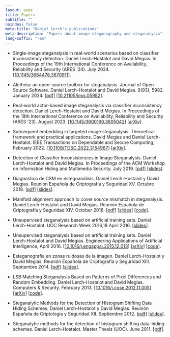 ```yaml
---
layout: page
title: Papers
subtitle: "" 
noindex: false
meta-title: "Daniel Lerch's publications"
meta-description: "Papers about image steganography and steganalysis"
lang-suffix: "-en"
---
```



- Single-image steganalysis in real-world scenarios based on classifier inconsistency detection. Daniel Lerch-Hostalot and David Megias. In Proceedings of the 19th International Conference on Availability, Reliability and Security (ARES '24). July 2024. [<a href='https://doi.org/10.1145/3664476.3670911'>10.1145/3664476.3670911</a>].

- Aletheia: an open-source toolbox for steganalysis. Journal of Open Source Software. Daniel Lerch-Hostalot and David Megias. 9(93), 5982. January 2024. [<a href="https://www.theoj.org/joss-papers/joss.05982/10.21105.joss.05982.pdf">pdf</a>] [<a href='https://doi.org/10.21105/joss.05982'>10.21105/joss.05982</a>]. 

- Real-world actor-based image steganalysis via classifier inconsistency detection. Daniel Lerch-Hostalot and David Megias. In Proceedings of the 18th International Conference on Availability, Reliability and Security (ARES '23). August 2023. [<a href='https://doi.org/10.1145/3600160.3605042'>10.1145/3600160.3605042</a>] [<a href='https://arxiv.org/abs/2501.04362'>arXiv</a>].

- Subsequent embedding in targeted image steganalysis: Theoretical framework and practical applications. David Megias and Daniel Lerch-Hostalot. IEEE Transactions on Dependable and Secure Computing, February 2022. [<a href='https://ieeexplore.ieee.org/document/9722958'>10.1109/TDSC.2022.3154967</a>] [<a href='https://arxiv.org/abs/2107.13862'>arXiv</a>].

- Detection of Classifier Inconsistencies in Image Steganalysis. Daniel Lerch-Hostalot and David Megias. In Proceedings of the ACM Workshop on Information Hiding and Multimedia Security. July 2019. [<a href='https://github.com/daniellerch/papers/raw/master/dlerch2019.pdf'>pdf</a>] [<a href='https://github.com/daniellerch/papers/raw/master/dlerch2019_slides.pdf'>slides</a>].

- Diagnóstico de CSM en estegoanálisis. Daniel Lerch-Hostalot y David Megias. Reunión Española de Criptografía y Seguridad XV. Octubre 2018.  [<a href="https://github.com/daniellerch/papers/raw/master/dlerch2018.pdf">pdf</a>] [<a href="https://github.com/daniellerch/papers/raw/master/dlerch2018_slides.pdf">slides</a>].

- Manifold alignment approach to cover source mismatch in steganalysis. Daniel Lerch-Hostalot and David Megias. Reunión Española de Criptografía y Seguridad XIV. October 2016. [<a href="https://github.com/daniellerch/papers/raw/master/dlerch2016ma.pdf">pdf</a>] [<a href="https://github.com/daniellerch/papers/raw/master/dlerch2016ma_slides.pdf">slides</a>] [<a href="https://github.com/daniellerch/papers_code">code</a>].

- Unsupervised steganalysis based on artificial training sets. Daniel Lerch-Hostalot. UOC Research Week 2016,18 April 2016. [<a href="https://github.com/daniellerch/papers/raw/master/dlerch_UOCRW2016_showcase.pdf">slides</a>].

- Unsupervised steganalysis based on artificial training sets. Daniel Lerch-Hostalot and David Megias. Engineering Applications of Artificial Intelligence, April 2016. [<a href="http://www.sciencedirect.com/science/article/pii/S0952197616000026">10.1016/j.engappai.2015.12.013</a>] [<a href="https://arxiv.org/abs/1703.00796">arXiv</a>] [<a href="https://github.com/daniellerch/papers_code">code</a>].

- Esteganografía en zonas ruidosas de la imagen. Daniel Lerch-Hostalot y David Megias. Reunión Española de Criptografía y Seguridad XIII. Septiembre 2014. [<a href="https://github.com/daniellerch/papers/raw/master/dlerch2014.pdf">pdf</a>] [<a href="https://github.com/daniellerch/papers/raw/master/dlerchRECSI2014_slides.pdf">slides</a>].

- LSB Matching Steganalysis Based on Patterns of Pixel Differences and Random Embedding. Daniel Lerch-Hostalot and David Megias. Computers & Security. February 2013. [<a href="http://dx.doi.org/10.1016/j.cose.2012.11.005">10.1016/j.cose.2012.11.005</a>] [<a href="https://arxiv.org/abs/1703.00817">arXiv</a>] [<a href="https://github.com/daniellerch/papers_code">code</a>].

- Steganalytic Methods for the Detection of Histogram Shifting Data Hiding Schemes. Daniel Lerch-Hostalot y David Megias. Reunión Española de Criptología y Seguridad XII. Septiembre 2012. [<a href="https://github.com/daniellerch/papers/raw/master/dlerch2012hs.pdf">pdf</a>] [<a href="https://github.com/daniellerch/papers/raw/master/dlerch2012hs_press.pdf">slides</a>].

- Steganalytic methods for the detection of histogram shifting data-hiding schemes. Daniel Lerch-Hostalot. Master Thesis (UOC).  June 2011. [<a href="http://hdl.handle.net/10609/8159">pdf</a>].



